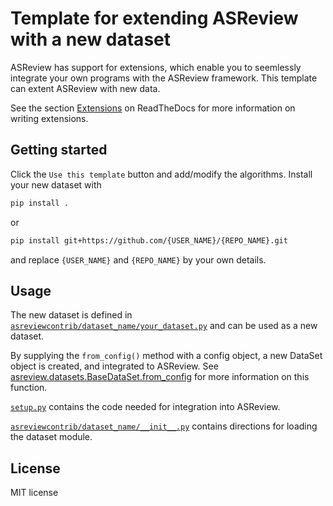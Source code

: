 # Template for extending ASReview with a new dataset

ASReview has support for extensions, which enable you to seemlessly integrate
your own programs with the ASReview framework. This template can extent ASReview
with new data.

See the section [Extensions](https://asreview.readthedocs.io/en/latest/extensions_dev.html) 
on ReadTheDocs for more information on writing extensions.

## Getting started

Click the `Use this template` button and add/modify the algorithms. Install 
your new dataset with

```bash
pip install .
```

or

```bash
pip install git+https://github.com/{USER_NAME}/{REPO_NAME}.git
```

and replace `{USER_NAME}` and `{REPO_NAME}` by your own details. 


## Usage

The new dataset is defined in
[`asreviewcontrib/dataset_name/your_dataset.py`](asreviewcontrib\dataset_name\your_dataset.py)
and can be used as a new dataset. 

By supplying the `from_config()` method with a
config object, a new DataSet object is created, and integrated to ASReview. See
[asreview.datasets.BaseDataSet.from_config](https://asreview.readthedocs.io/en/latest/API/generated/asreview.datasets.BaseDataSet.html#asreview.datasets.BaseDataSet.from_config)
for more information on this function.

[`setup.py`](setup.py) contains the code needed for integration into ASReview.

[`asreviewcontrib/dataset_name/__init__.py`](asreviewcontrib/dataset_name/__init__.py) 
contains directions for loading the dataset module.

## License

MIT license
